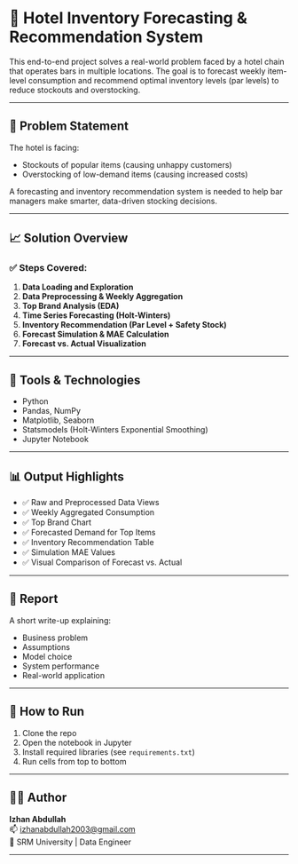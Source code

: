 # 🏨 Hotel Inventory Forecasting & Recommendation System

This end-to-end project solves a real-world problem faced by a hotel chain that operates bars in multiple locations. The goal is to forecast weekly item-level consumption and recommend optimal inventory levels (par levels) to reduce stockouts and overstocking.

---

## 📌 Problem Statement

The hotel is facing:
- Stockouts of popular items (causing unhappy customers)
- Overstocking of low-demand items (causing increased costs)

A forecasting and inventory recommendation system is needed to help bar managers make smarter, data-driven stocking decisions.

---

## 📈 Solution Overview

### ✅ Steps Covered:
1. **Data Loading and Exploration**
2. **Data Preprocessing & Weekly Aggregation**
3. **Top Brand Analysis (EDA)**
4. **Time Series Forecasting (Holt-Winters)**
5. **Inventory Recommendation (Par Level + Safety Stock)**
6. **Forecast Simulation & MAE Calculation**
7. **Forecast vs. Actual Visualization**

---

## 🔧 Tools & Technologies

- Python
- Pandas, NumPy
- Matplotlib, Seaborn
- Statsmodels (Holt-Winters Exponential Smoothing)
- Jupyter Notebook

---

## 📊 Output Highlights

- ✅ Raw and Preprocessed Data Views  
- ✅ Weekly Aggregated Consumption  
- ✅ Top Brand Chart  
- ✅ Forecasted Demand for Top Items  
- ✅ Inventory Recommendation Table  
- ✅ Simulation MAE Values  
- ✅ Visual Comparison of Forecast vs. Actual  

---

## 📄 Report

A short write-up explaining:
- Business problem
- Assumptions
- Model choice
- System performance
- Real-world application  


---

## 🚀 How to Run

1. Clone the repo  
2. Open the notebook in Jupyter  
3. Install required libraries (see `requirements.txt`)  
4. Run cells from top to bottom  

---

## 👨‍💼 Author

**Izhan Abdullah**  
📫 izhanabdullah2003@gmail.com  
📍 SRM University | Data Engineer

---
